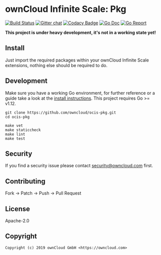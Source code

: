 # ownCloud Infinite Scale: Pkg

[![Build Status](https://cloud.drone.io/api/badges/owncloud/ocis-pkg/status.svg)](https://cloud.drone.io/owncloud/ocis-pkg)
[![Gitter chat](https://badges.gitter.im/cs3org/reva.svg)](https://gitter.im/cs3org/reva)
[![Codacy Badge](https://api.codacy.com/project/badge/Grade/6f1eaaa399294d959ef7b3b10deed41d)](https://www.codacy.com/manual/owncloud/ocis-pkg?utm_source=github.com&amp;utm_medium=referral&amp;utm_content=owncloud/ocis-pkg&amp;utm_campaign=Badge_Grade)
[![Go Doc](https://godoc.org/github.com/owncloud/ocis-pkg?status.svg)](http://godoc.org/github.com/owncloud/ocis-pkg)
[![Go Report](http://goreportcard.com/badge/github.com/owncloud/ocis-pkg)](http://goreportcard.com/report/github.com/owncloud/ocis-pkg)

**This project is under heavy development, it's not in a working state yet!**

## Install

Just import the required packages within your ownCloud Infinite Scale extensions, nothing else should be required to do.

## Development

Make sure you have a working Go environment, for further reference or a guide take a look at the [install instructions](http://golang.org/doc/install.html). This project requires Go >= v1.12.

```console
git clone https://github.com/owncloud/ocis-pkg.git
cd ocis-pkg

make vet
make staticcheck
make lint
make test
```

## Security

If you find a security issue please contact security@owncloud.com first.

## Contributing

Fork -> Patch -> Push -> Pull Request

## License

Apache-2.0

## Copyright

```console
Copyright (c) 2019 ownCloud GmbH <https://owncloud.com>
```
